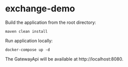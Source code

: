 # exchange-demo

Build the application from the root directory:
```
maven clean install
```

Run application locally:
```
docker-compose up -d
```

The GatewayApi will be available at http://localhost:8080.